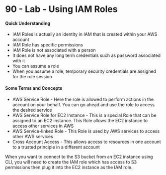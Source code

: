 # 90 - Lab - Using IAM Roles

#### Quick Understanding 

* IAM Roles is actually an identity in IAM that is created within your AWS account 
* IAM Role has specific permissions
* IAM Role is not associated with a person
* It does not have any long term credentials such as password associated with it
* You can assume a role
* When you assume a role, temporary security credentials are assigned for the role session

#### Some Terms and Concepts

* AWS Service Role - Here the role is allowed to perform actions in the account on your behalf. You can go ahead and use the role to access the desired service 
* AWS Service Role for EC2 Instance - This is a special Role that can be assigned to an EC2 instance. This Role allows the EC2 instance to access other services in AWS
* AWS Service-linked Role - This Role is used by AWS services to access other AWS services
* Cross Account Access - This allows access to resources in one account to a trusted principle in a different account

When you want to connect to the S3 bucket from an EC2 instance using CLI, you will need to create the IAM role which has access to S3 permissions then plug it into the EC2 instance as the IAM role. 





